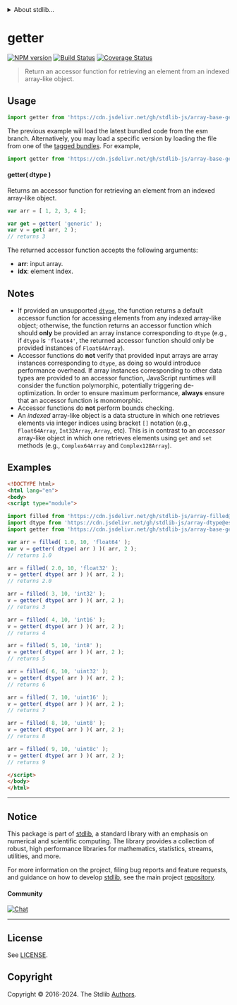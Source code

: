 <!--

@license Apache-2.0

Copyright (c) 2022 The Stdlib Authors.

Licensed under the Apache License, Version 2.0 (the "License");
you may not use this file except in compliance with the License.
You may obtain a copy of the License at

   http://www.apache.org/licenses/LICENSE-2.0

Unless required by applicable law or agreed to in writing, software
distributed under the License is distributed on an "AS IS" BASIS,
WITHOUT WARRANTIES OR CONDITIONS OF ANY KIND, either express or implied.
See the License for the specific language governing permissions and
limitations under the License.

-->


<details>
  <summary>
    About stdlib...
  </summary>
  <p>We believe in a future in which the web is a preferred environment for numerical computation. To help realize this future, we've built stdlib. stdlib is a standard library, with an emphasis on numerical and scientific computation, written in JavaScript (and C) for execution in browsers and in Node.js.</p>
  <p>The library is fully decomposable, being architected in such a way that you can swap out and mix and match APIs and functionality to cater to your exact preferences and use cases.</p>
  <p>When you use stdlib, you can be absolutely certain that you are using the most thorough, rigorous, well-written, studied, documented, tested, measured, and high-quality code out there.</p>
  <p>To join us in bringing numerical computing to the web, get started by checking us out on <a href="https://github.com/stdlib-js/stdlib">GitHub</a>, and please consider <a href="https://opencollective.com/stdlib">financially supporting stdlib</a>. We greatly appreciate your continued support!</p>
</details>

# getter

[![NPM version][npm-image]][npm-url] [![Build Status][test-image]][test-url] [![Coverage Status][coverage-image]][coverage-url] <!-- [![dependencies][dependencies-image]][dependencies-url] -->

> Return an accessor function for retrieving an element from an indexed array-like object.

<!-- Section to include introductory text. Make sure to keep an empty line after the intro `section` element and another before the `/section` close. -->

<section class="intro">

</section>

<!-- /.intro -->

<!-- Package usage documentation. -->



<section class="usage">

## Usage

```javascript
import getter from 'https://cdn.jsdelivr.net/gh/stdlib-js/array-base-getter@esm/index.mjs';
```
The previous example will load the latest bundled code from the esm branch. Alternatively, you may load a specific version by loading the file from one of the [tagged bundles](https://github.com/stdlib-js/array-base-getter/tags). For example,

```javascript
import getter from 'https://cdn.jsdelivr.net/gh/stdlib-js/array-base-getter@v0.2.2-esm/index.mjs';
```

#### getter( dtype )

Returns an accessor function for retrieving an element from an indexed array-like object.

```javascript
var arr = [ 1, 2, 3, 4 ];

var get = getter( 'generic' );
var v = get( arr, 2 );
// returns 3
```

The returned accessor function accepts the following arguments:

-   **arr**: input array.
-   **idx**: element index.

</section>

<!-- /.usage -->

<!-- Package usage notes. Make sure to keep an empty line after the `section` element and another before the `/section` close. -->

<section class="notes">

## Notes

-   If provided an unsupported [`dtype`][@stdlib/array/dtypes], the function returns a default accessor function for accessing elements from any indexed array-like object; otherwise, the function returns an accessor function which should **only** be provided an array instance corresponding to `dtype` (e.g., if `dtype` is `'float64'`, the returned accessor function should only be provided instances of `Float64Array`).
-   Accessor functions do **not** verify that provided input arrays are array instances corresponding to `dtype`, as doing so would introduce performance overhead. If array instances corresponding to other data types are provided to an accessor function, JavaScript runtimes will consider the function polymorphic, potentially triggering de-optimization. In order to ensure maximum performance, **always** ensure that an accessor function is monomorphic.
-   Accessor functions do **not** perform bounds checking.
-   An _indexed_ array-like object is a data structure in which one retrieves elements via integer indices using bracket `[]` notation (e.g., `Float64Array`, `Int32Array`, `Array`, etc). This is in contrast to an _accessor_ array-like object in which one retrieves elements using `get` and `set` methods (e.g., `Complex64Array` and `Complex128Array`).

</section>

<!-- /.notes -->

<!-- Package usage examples. -->

<section class="examples">

## Examples

<!-- eslint no-undef: "error" -->

```html
<!DOCTYPE html>
<html lang="en">
<body>
<script type="module">

import filled from 'https://cdn.jsdelivr.net/gh/stdlib-js/array-filled@esm/index.mjs';
import dtype from 'https://cdn.jsdelivr.net/gh/stdlib-js/array-dtype@esm/index.mjs';
import getter from 'https://cdn.jsdelivr.net/gh/stdlib-js/array-base-getter@esm/index.mjs';

var arr = filled( 1.0, 10, 'float64' );
var v = getter( dtype( arr ) )( arr, 2 );
// returns 1.0

arr = filled( 2.0, 10, 'float32' );
v = getter( dtype( arr ) )( arr, 2 );
// returns 2.0

arr = filled( 3, 10, 'int32' );
v = getter( dtype( arr ) )( arr, 2 );
// returns 3

arr = filled( 4, 10, 'int16' );
v = getter( dtype( arr ) )( arr, 2 );
// returns 4

arr = filled( 5, 10, 'int8' );
v = getter( dtype( arr ) )( arr, 2 );
// returns 5

arr = filled( 6, 10, 'uint32' );
v = getter( dtype( arr ) )( arr, 2 );
// returns 6

arr = filled( 7, 10, 'uint16' );
v = getter( dtype( arr ) )( arr, 2 );
// returns 7

arr = filled( 8, 10, 'uint8' );
v = getter( dtype( arr ) )( arr, 2 );
// returns 8

arr = filled( 9, 10, 'uint8c' );
v = getter( dtype( arr ) )( arr, 2 );
// returns 9

</script>
</body>
</html>
```

</section>

<!-- /.examples -->

<!-- Section to include cited references. If references are included, add a horizontal rule *before* the section. Make sure to keep an empty line after the `section` element and another before the `/section` close. -->

<section class="references">

</section>

<!-- /.references -->

<!-- Section for related `stdlib` packages. Do not manually edit this section, as it is automatically populated. -->

<section class="related">

</section>

<!-- /.related -->

<!-- Section for all links. Make sure to keep an empty line after the `section` element and another before the `/section` close. -->


<section class="main-repo" >

* * *

## Notice

This package is part of [stdlib][stdlib], a standard library with an emphasis on numerical and scientific computing. The library provides a collection of robust, high performance libraries for mathematics, statistics, streams, utilities, and more.

For more information on the project, filing bug reports and feature requests, and guidance on how to develop [stdlib][stdlib], see the main project [repository][stdlib].

#### Community

[![Chat][chat-image]][chat-url]

---

## License

See [LICENSE][stdlib-license].


## Copyright

Copyright &copy; 2016-2024. The Stdlib [Authors][stdlib-authors].

</section>

<!-- /.stdlib -->

<!-- Section for all links. Make sure to keep an empty line after the `section` element and another before the `/section` close. -->

<section class="links">

[npm-image]: http://img.shields.io/npm/v/@stdlib/array-base-getter.svg
[npm-url]: https://npmjs.org/package/@stdlib/array-base-getter

[test-image]: https://github.com/stdlib-js/array-base-getter/actions/workflows/test.yml/badge.svg?branch=v0.2.2
[test-url]: https://github.com/stdlib-js/array-base-getter/actions/workflows/test.yml?query=branch:v0.2.2

[coverage-image]: https://img.shields.io/codecov/c/github/stdlib-js/array-base-getter/main.svg
[coverage-url]: https://codecov.io/github/stdlib-js/array-base-getter?branch=main

<!--

[dependencies-image]: https://img.shields.io/david/stdlib-js/array-base-getter.svg
[dependencies-url]: https://david-dm.org/stdlib-js/array-base-getter/main

-->

[chat-image]: https://img.shields.io/gitter/room/stdlib-js/stdlib.svg
[chat-url]: https://app.gitter.im/#/room/#stdlib-js_stdlib:gitter.im

[stdlib]: https://github.com/stdlib-js/stdlib

[stdlib-authors]: https://github.com/stdlib-js/stdlib/graphs/contributors

[umd]: https://github.com/umdjs/umd
[es-module]: https://developer.mozilla.org/en-US/docs/Web/JavaScript/Guide/Modules

[deno-url]: https://github.com/stdlib-js/array-base-getter/tree/deno
[deno-readme]: https://github.com/stdlib-js/array-base-getter/blob/deno/README.md
[umd-url]: https://github.com/stdlib-js/array-base-getter/tree/umd
[umd-readme]: https://github.com/stdlib-js/array-base-getter/blob/umd/README.md
[esm-url]: https://github.com/stdlib-js/array-base-getter/tree/esm
[esm-readme]: https://github.com/stdlib-js/array-base-getter/blob/esm/README.md
[branches-url]: https://github.com/stdlib-js/array-base-getter/blob/main/branches.md

[stdlib-license]: https://raw.githubusercontent.com/stdlib-js/array-base-getter/main/LICENSE

[@stdlib/array/dtypes]: https://github.com/stdlib-js/array-dtypes/tree/esm

</section>

<!-- /.links -->
